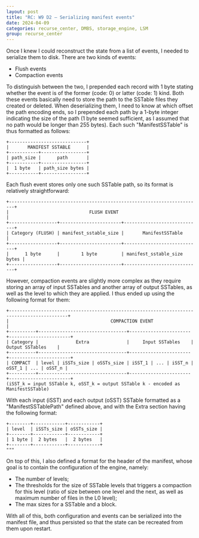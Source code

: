 ```yaml
---
layout: post
title: "RC: W9 D2 — Serializing manifest events"
date: 2024-04-09
categories: recurse_center, DMBS, storage_engine, LSM
group: recurse_center
---
```


Once I knew I could reconstruct the state from a list of events, I needed to serialize them to disk.
There are two kinds of events:

- Flush events
- Compaction events

To distinguish between the two, I prepended each record with 1 byte stating whether the event is of the former (code: 0)
or latter (code: 1) kind.
Both these events basically need to store the path to the SSTable files they created or deleted.
When deserializing them, I need to know at which offset the path encoding ends, so I prepended each path by a 1-byte
integer indicating the size of the path (1 byte seemed sufficient, as I assumed that no path would be longer than 255
bytes).
Each such "ManifestSSTable" is thus formatted as follows:

```text
+-----------------------------+
|       MANIFEST SSTABLE      |
+-----------+-----------------+
| path_size |      path       |
+-----------+-----------------+
|  1 byte   | path_size bytes |
+-----------+-----------------+
```

Each flush event stores only one such SSTable path, so its format is relatively straightforward:

```text
+------------------------------------------------------------------------+
|                              FLUSH EVENT                               |
+------------------+-----------------------+-----------------------------+
| Category (FLUSH) | manifest_sstable_size |       ManifestSSTable       |
+------------------+-----------------------+-----------------------------+
|      1 byte      |        1 byte         | manifest_sstable_size bytes |
+------------------+-----------------------+-----------------------------+
```

However, compaction events are slightly more complex as they require storing an array of input SSTables and another
array of output SSTables, as well as the level to which they are applied.
I thus ended up using the following format for them:

```text
+--------------------------------------------------------------------------------------------+
|                                      COMPACTION EVENT                                      |
+----------+---------------------------------+-----------------------+-----------------------+
| Category |              Extra              |     Input SSTables    |    Output SSTables    |
+----------+---------------------------------+-----------------------+-----------------------+
| COMPACT  | level | iSSTs_size | oSSTs_size | iSST_1 | ... | iSST_n | oSST_1 | ... | oSST_n |
+----------+---------------------------------+-----------------------+-----------------------+
(iSST_k = input SSTable k, oSST_k = output SSTable k - encoded as ManifestSSTable)
```

With each input (iSST) and each output (oSST) SSTable formatted as a "ManifestSSTablePath" defined above, and with the
Extra section having the following format:

```text
+--------+------------+------------+
| level  | iSSTs_size | oSSTs_size |
+--------+------------+------------+
| 1 byte |  2 bytes   |  2 bytes   |
+--------+------------+------------+
"""
```

On top of this, I also defined a format for the header of the manifest, whose goal is to contain the configuration of
the engine, namely:

- The number of levels;
- The thresholds for the size of SSTable levels that triggers a compaction for this level (ratio of size between one
  level and the next, as well as maximum number of files in the L0 level);
- The max sizes for a SSTable and a block.

With all of this, both configuration and events can be serialized into the manifest file, and thus persisted so that the
state can be recreated from them upon restart.
